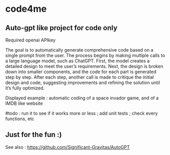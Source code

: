 # code4me

## Auto-gpt like project for code only

Required openai APIkey 

The goal is to automatically generate comprehensive code based on a single prompt from the user. The process begins by making multiple calls to a large language model, such as ChatGPT. First, the model creates a detailed design to meet the user’s requirements. Next, the design is broken down into smaller components, and the code for each part is generated step by step. After each step, another call is made to critique the initial design and code, suggesting improvements and refining the solution until it’s fully optimized.

Displayed example : automatic coding of a space invador game, and of a IMDB like website

#todo : run it to see if it works more or less ; add unit tests ; check every functions, etc

## Just for the fun :)

See also : https://github.com/Significant-Gravitas/AutoGPT
